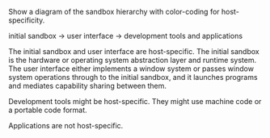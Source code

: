 Show a diagram of the sandbox hierarchy with color-coding for host-specificity.

initial sandbox -> user interface -> development tools and applications

The initial sandbox and user interface are host-specific.  The initial sandbox is the hardware or operating system abstraction layer and runtime system.  The user interface either implements a window system or passes window system operations through to the initial sandbox, and it launches programs and mediates capability sharing between them.

Development tools might be host-specific.  They might use machine code or a portable code format.

Applications are not host-specific.
